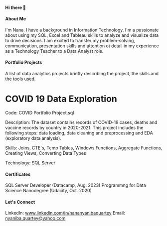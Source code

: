 #### Hi there 👋

#### About Me
I'm Nana. I have a background in Information Technology. I'm a passionate about using my SQL, Excel and Tableau skills to analyze and visualize data to drive decisions. I am excited to transfer my problem-solving, communication, presentation skills and attention ot detail in my experience as a Technology Teacher to a 
Data Analyst role. 


#### Portfolio Projects
A list of data analytics projects briefly describing the project, the skills and the tools used.

# COVID 19 Data Exploration
Code: COVID Portfolio Project.sql

Description: The dataset contains records of COVID-19 cases, deaths and vaccine records by country in 2020-2021. This project includes the following steps: data loading, data cleaning and preprocessing and EDA (exploratory data analysis).

Skills: Joins, CTE's, Temp Tables, Windows Functions, Aggregate Functions, Creating Views, Converting Data Types

Technology: SQL Server


#### Certificates
SQL Server Developer (Datacamp, Aug. 2023) 
Programmng for Data Science Nanodegree (Udacity, Oct. 2020)


#### Let's Connect
LinkedIn: www.linkedin.com/in/nananyanibaquartey
Email: nyaniba.quartey@yahoo.com


